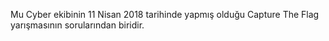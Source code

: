 Mu Cyber ekibinin 11 Nisan 2018 tarihinde yapmış olduğu Capture The Flag yarışmasının sorularından biridir.